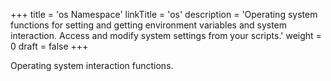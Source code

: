 +++
title = 'os Namespace'
linkTitle = 'os'
description = 'Operating system functions for setting and getting environment variables and system interaction. Access and modify system settings from your scripts.'
weight = 0
draft = false
+++

Operating system interaction functions.
